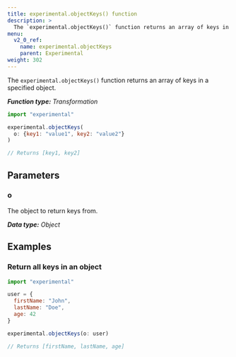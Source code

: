 ```yaml
---
title: experimental.objectKeys() function
description: >
  The `experimental.objectKeys()` function returns an array of keys in a specified object.
menu:
  v2_0_ref:
    name: experimental.objectKeys
    parent: Experimental
weight: 302
---
```


The `experimental.objectKeys()` function returns an array of keys in a specified object.

_**Function type:** Transformation_

```js
import "experimental"

experimental.objectKeys(
  o: {key1: "value1", key2: "value2"}
)

// Returns [key1, key2]
```

## Parameters

### o
The object to return keys from.

_**Data type:** Object_

## Examples

### Return all keys in an object
```js
import "experimental"

user = {
  firstName: "John",
  lastName: "Doe",
  age: 42
}

experimental.objectKeys(o: user)

// Returns [firstName, lastName, age]
```
